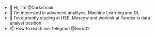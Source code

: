 - 👋 Hi, I’m @Darkstrouk
- 👀 I’m interested in advanced analitycs, Machine Learning and DL
- 🌱 I’m currently studing at HSE, Moscow and workink at Yandex in data analyst position
- 📫 How to reach me: telegram @Boro02

<!---
Darkstrouk/Darkstrouk is a ✨ special ✨ repository because its `README.md` (this file) appears on your GitHub profile.
You can click the Preview link to take a look at your changes.
--->
